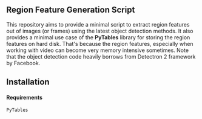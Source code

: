 ## Region Feature Generation Script
This repository aims to provide a minimal script to extract region features out of images (or frames) using the latest object detection methods. It also provides a minimal use case of the **PyTables** library for storing the region features on hard disk. That's because the region features, especially when working with video can become very memory intensive sometimes. Note that the object detection code heavily borrows from Detectron 2 framework by Facebook.

## Installation
#### Requirements
```
PyTables

```